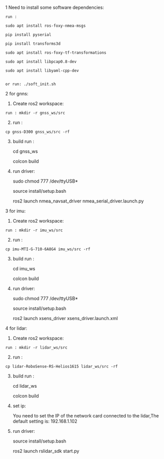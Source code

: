 1 Need to install some software dependencies:

	run : 
	
	sudo apt install ros-foxy-nmea-msgs
	
	pip install pyserial
	
	pip install transforms3d
	
	sudo apt install ros-foxy-tf-transformations
	
	sudo apt install libpcap0.8-dev
	
	sudo apt install libyaml-cpp-dev
	
	
	or run: ./soft_init.sh

2 for gnns:
  1) Create ros2 workspace: 
  
  	run : mkdir -r gnss_ws/src
  
  2) run : 
  	
  	cp gnss-D300 gnss_ws/src -rf
  
  3) build run : 
  
     cd gnss_ws
     
     colcon build
     
  4) run driver: 
     
     sudo chmod 777 /dev/ttyUSB*
     
     source install/setup.bash
     
     ros2 launch nmea_navsat_driver nmea_serial_driver.launch.py
 

3 for imu:
  1) Create ros2 workspace: 
  	
  	run : mkdir -r imu_ws/src
  
  2) run :
   
  	cp imu-MTI-G-710-6A8G4 imu_ws/src -rf
  
  3) build run : 
     
     cd imu_ws
     
     colcon build
     
  4) run driver: 
     
     sudo chmod 777 /dev/ttyUSB*
     
     source install/setup.bash
     
     ros2 launch xsens_driver xsens_driver.launch.xml
     
4 for lidar:
  1) Create ros2 workspace: 
  	
  	run : mkdir -r lidar_ws/src
  
  2) run : 
  
  	cp lidar-RoboSense-RS-Helios1615 lidar_ws/src -rf
  
  3) build run : 
     
     cd lidar_ws
     
     colcon build
     
  4) set ip:
     
     You need to set the IP of the network card connected to the lidar,The default setting is: 192.168.1.102
     
  5) run driver: 
     
     source install/setup.bash
     
     ros2 launch rslidar_sdk start.py

